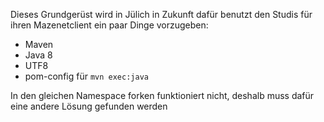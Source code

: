Dieses Grundgerüst wird in Jülich in Zukunft dafür benutzt den Studis für ihren Mazenetclient ein paar Dinge vorzugeben:
* Maven
* Java 8
* UTF8
* pom-config für `mvn exec:java`

In den gleichen Namespace forken funktioniert nicht, deshalb muss dafür eine andere Lösung gefunden werden
